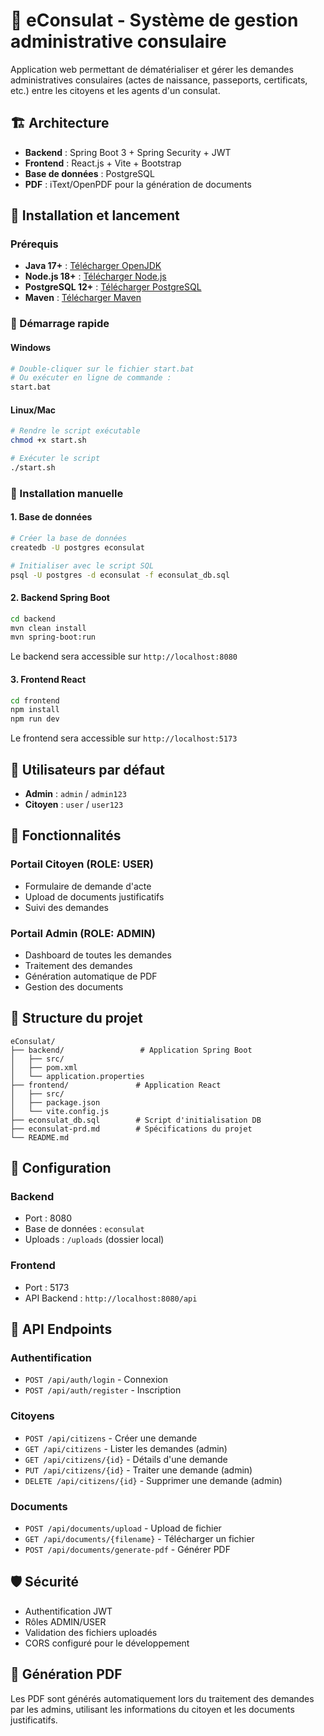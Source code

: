 # 🛂 eConsulat - Système de gestion administrative consulaire

Application web permettant de dématérialiser et gérer les demandes administratives consulaires (actes de naissance, passeports, certificats, etc.) entre les citoyens et les agents d'un consulat.

## 🏗️ Architecture

- **Backend** : Spring Boot 3 + Spring Security + JWT
- **Frontend** : React.js + Vite + Bootstrap
- **Base de données** : PostgreSQL
- **PDF** : iText/OpenPDF pour la génération de documents

## 🚀 Installation et lancement

### Prérequis

- **Java 17+** : [Télécharger OpenJDK](https://adoptium.net/)
- **Node.js 18+** : [Télécharger Node.js](https://nodejs.org/)
- **PostgreSQL 12+** : [Télécharger PostgreSQL](https://www.postgresql.org/download/)
- **Maven** : [Télécharger Maven](https://maven.apache.org/download.cgi)

### 🚀 Démarrage rapide

#### Windows

```bash
# Double-cliquer sur le fichier start.bat
# Ou exécuter en ligne de commande :
start.bat
```

#### Linux/Mac

```bash
# Rendre le script exécutable
chmod +x start.sh

# Exécuter le script
./start.sh
```

### 🔧 Installation manuelle

#### 1. Base de données

```bash
# Créer la base de données
createdb -U postgres econsulat

# Initialiser avec le script SQL
psql -U postgres -d econsulat -f econsulat_db.sql
```

#### 2. Backend Spring Boot

```bash
cd backend
mvn clean install
mvn spring-boot:run
```

Le backend sera accessible sur `http://localhost:8080`

#### 3. Frontend React

```bash
cd frontend
npm install
npm run dev
```

Le frontend sera accessible sur `http://localhost:5173`

## 👥 Utilisateurs par défaut

- **Admin** : `admin` / `admin123`
- **Citoyen** : `user` / `user123`

## 🔑 Fonctionnalités

### Portail Citoyen (ROLE: USER)

- Formulaire de demande d'acte
- Upload de documents justificatifs
- Suivi des demandes

### Portail Admin (ROLE: ADMIN)

- Dashboard de toutes les demandes
- Traitement des demandes
- Génération automatique de PDF
- Gestion des documents

## 📁 Structure du projet

```
eConsulat/
├── backend/                 # Application Spring Boot
│   ├── src/
│   ├── pom.xml
│   └── application.properties
├── frontend/               # Application React
│   ├── src/
│   ├── package.json
│   └── vite.config.js
├── econsulat_db.sql        # Script d'initialisation DB
├── econsulat-prd.md        # Spécifications du projet
└── README.md
```

## 🔧 Configuration

### Backend

- Port : 8080
- Base de données : `econsulat`
- Uploads : `/uploads` (dossier local)

### Frontend

- Port : 5173
- API Backend : `http://localhost:8080/api`

## 📝 API Endpoints

### Authentification

- `POST /api/auth/login` - Connexion
- `POST /api/auth/register` - Inscription

### Citoyens

- `POST /api/citizens` - Créer une demande
- `GET /api/citizens` - Lister les demandes (admin)
- `GET /api/citizens/{id}` - Détails d'une demande
- `PUT /api/citizens/{id}` - Traiter une demande (admin)
- `DELETE /api/citizens/{id}` - Supprimer une demande (admin)

### Documents

- `POST /api/documents/upload` - Upload de fichier
- `GET /api/documents/{filename}` - Télécharger un fichier
- `POST /api/documents/generate-pdf` - Générer PDF

## 🛡️ Sécurité

- Authentification JWT
- Rôles ADMIN/USER
- Validation des fichiers uploadés
- CORS configuré pour le développement

## 📄 Génération PDF

Les PDF sont générés automatiquement lors du traitement des demandes par les admins, utilisant les informations du citoyen et les documents justificatifs.
